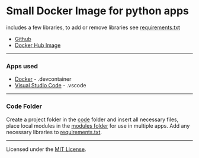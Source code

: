 # Small Docker Image for python apps
includes a few libraries, to add or remove libraries see [requirements.txt](.devcontainer/requirements.txt)
- [Github](https://github.com/JacobMannix/docker_python)
- [Docker Hub Image](https://hub.docker.com/repository/docker/jmannix3/docker_python)

---

### Apps used
- [Docker](https://www.docker.com/) - .devcontainer
- [Visual Studio Code](https://code.visualstudio.com/) - .vscode

---

### Code Folder
Create a project folder in the [code](code) folder and insert all necessary files, place local modules in the [modules folder](code/modules) for use in multiple apps. Add any necessary libraries to [requirements.txt](.devcontainer/requirements.txt).

---

Licensed under the [MIT License](LICENSE).
